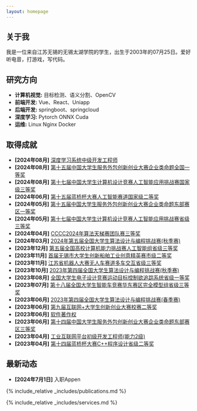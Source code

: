 ```yaml
---
layout: homepage
---
```


## 关于我

我是一位来自江苏无锡的无锡太湖学院的学生，出生于2003年的07月25日。爱好听电音，打游戏，写代码。

## 研究方向

- **计算机视觉:** 目标检测、语义分割、OpenCV
- **前端开发:** Vue、React、Uniapp
- **后端开发:** springboot、springcloud
- **深度学习:** Pytorch ONNX Cuda
- **运维:** Linux Nginx Docker

## 取得成就

- **[2024年08月]** [深度学习系统中级开发工程师](resources/人工智能深度学习系统开发工程师中级电子版证书.jpeg)
- **[2024年08月]** [第十五届中国大学生服务外包创新创业大赛企业类命题全国一等奖](resources/中国大学生服务外包创新创业大赛东部全国赛-刘施恩-企业类命题-医疗保险欺诈检测模型.pdf)
- **[2024年08月]** [第十七届中国大学生计算机设计竞赛人工智能应用挑战赛国家级三等奖](resources/Image_811063431043721.jpg)
- **[2024年06月]** [第十五届蓝桥杯大赛人工智能赛道国家级二等奖](resources/第十五届蓝桥杯大赛-刘施恩-人工智能.jpg)
- **[2024年05月]** [第十五届中国大学生服务外包创新创业大赛企业类命题东部赛区一等奖](resources/中国大学生服务外包创新创业大赛东部区域赛-刘施恩-企业类命题-医疗保险欺诈检测模型.pdf)
- **[2024年05月]** [第十七届中国大学生计算机设计竞赛人工智能应用挑战赛省级三等奖](resources/Image_811061447543105.jpg)
- **[2024年04月]** [CCCC2024年算法天梯赛团队赛三等奖](resources/CCCC2024GPLT31130-江苏省-团队三等奖-无锡太湖学院-啊对对队-刘施恩.jpg)
- **[2024年03月]** [2024年第五届全国大学生算法设计与编程挑战赛(秋季赛)](resources/2024春季赛.jpg)
- **[2023年12月]** [第五届全国高校计算机能力挑战赛人工智能组省级三等奖](resources/第五届全国高校计算机能力挑战赛-刘施恩-人工智能目标检测组别.jpg)
- **[2023年11月]** [首届无锡市大学生创新船舶工业创意精英赛市级二等奖](resources/首届无锡市大学生创新创业创意精英赛-刘施恩-基于AI云技术分析-降本增效软件工程造价评估系统.jpg)
- **[2023年11月]** [江苏省机器人大赛无人车赛道多车交互省级三等奖](resources/江苏省机器人大赛-刘施恩-无人车(多车交互).jpg)
- **[2023年10月]** [2023年第四届全国大学生算法设计与编程挑战赛(秋季赛)](resources/全国大学生算法设计与编程挑战赛（秋季赛）-刘施恩-C++程序设计.jpg)
- **[2023年08月]** [全国大学生电子设计竞赛运动目标控制欲追踪系统省级一等奖](resources/全国大学生电子设计竞赛-刘施恩-运动目标控制与自动追踪系统.jpg)
- **[2023年07月]** [第十八届全国大学生智能车竞赛华东赛区完全模型组省级三等奖](resources/全国大学生智能车竞赛-刘施恩-华东赛区完全模型组.jpg)
- **[2023年06月]** [2023年第四届全国大学生算法设计与编程挑战赛(春季赛)](resources/全国大学生算法设计与编程挑战赛（春季赛）-刘施恩-C++程序设计.jpg)
- **[2023年06月]** [第九届互联网+大学生创新创业大赛校赛二等奖](resources/第九届互联网＋大学生创新创业大赛-刘施恩-软件系统工作量及造价评估系统.jpg)
- **[2023年06月]** [软件著作权](resources/软著.jpg)
- **[2023年06月]** [第十四届中国大学生服务外包创新创业大赛企业类命题东部赛区三等奖](resources/中国大学生服务外包创新创业大赛-刘施恩-企业类命题-代码溯源系统.jpg)
- **[2023年04月]** [工业互联网平台初级开发工程师(能力2级)](resources/工业互联网工业互联网平台开发工程师初级电子版证书.jpeg)
- **[2023年04月]** [第十四届蓝桥杯大赛C++程序设计省级二等奖](resources/第十四届蓝桥杯大赛-刘施恩-C++程序设计大赛.jpg)

## 最新动态

- **[2024年7月1日]** 入职Appen

{% include_relative _includes/publications.md %}

{% include_relative _includes/services.md %}
